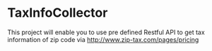 # TaxInfoCollector

This project will enable you to use pre defined Restful API to get tax information of zip code via http://www.zip-tax.com/pages/pricing

